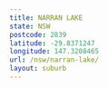 ```yaml
---
title: NARRAN LAKE
state: NSW
postcode: 2839
latitude: -29.8371247
longitude: 147.3208465
url: /nsw/narran-lake/
layout: suburb
---
```

